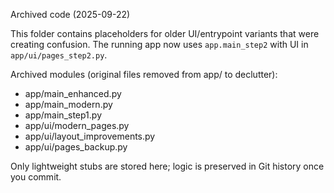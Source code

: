 Archived code (2025-09-22)

This folder contains placeholders for older UI/entrypoint variants that were creating confusion. The running app now uses `app.main_step2` with UI in `app/ui/pages_step2.py`.

Archived modules (original files removed from app/ to declutter):
- app/main_enhanced.py
- app/main_modern.py
- app/main_step1.py
- app/ui/modern_pages.py
- app/ui/layout_improvements.py
- app/ui/pages_backup.py

Only lightweight stubs are stored here; logic is preserved in Git history once you commit.


